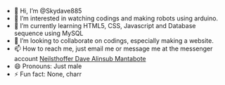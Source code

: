 - 👋 Hi, I’m @Skydave885
- 👀 I’m interested in watching codings and making robots using arduino.
- 🌱 I’m currently learning HTML5, CSS, Javascript and Database sequence using MySQL
- 💞️ I’m looking to collaborate on codings, especially making a website.
- 📫 How to reach me, just email me or message me at the messenger account <u>Neilsthoffer Dave Alinsub Mantabote</u>
- 😄 Pronouns: Just male
- ⚡ Fun fact: None, charr
  

<!---
Skydave885/Skydave885 is a ✨ special ✨ repository because its `README.md` (this file) appears on your GitHub profile.
You can click the Preview link to take a look at your changes.
--->
